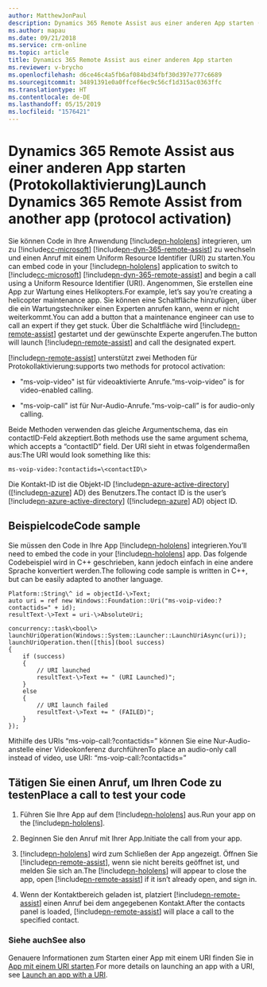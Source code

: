 ```yaml
---
author: MatthewJonPaul
description: Dynamics 365 Remote Assist aus einer anderen App starten (Protokollaktivierung)
ms.author: mapau
ms.date: 09/21/2018
ms.service: crm-online
ms.topic: article
title: Dynamics 365 Remote Assist aus einer anderen App starten
ms.reviewer: v-brycho
ms.openlocfilehash: d6ce46c4a5fb6af084bd34fbf30d397e777c6689
ms.sourcegitcommit: 34891391e0a0ffcef6ec9c56cf1d315ac0363ffc
ms.translationtype: HT
ms.contentlocale: de-DE
ms.lasthandoff: 05/15/2019
ms.locfileid: "1576421"
---
```

# <a name="launch-dynamics-365-remote-assist-from-another-app-protocol-activation"></a><span data-ttu-id="1fc55-103">Dynamics 365 Remote Assist aus einer anderen App starten (Protokollaktivierung)</span><span class="sxs-lookup"><span data-stu-id="1fc55-103">Launch Dynamics 365 Remote Assist from another app (protocol activation)</span></span>

<span data-ttu-id="1fc55-104">Sie können Code in Ihre Anwendung [!include[pn-hololens](../includes/pn-hololens.md)] integrieren, um zu [!include[cc-microsoft](../includes/cc-microsoft.md)] [!include[pn-dyn-365-remote-assist](../includes/pn-dyn-365-remote-assist.md)] zu wechseln und einen Anruf mit einem Uniform Resource Identifier (URI) zu starten.</span><span class="sxs-lookup"><span data-stu-id="1fc55-104">You can embed code in your [!include[pn-hololens](../includes/pn-hololens.md)] application to switch to [!include[cc-microsoft](../includes/cc-microsoft.md)] [!include[pn-dyn-365-remote-assist](../includes/pn-dyn-365-remote-assist.md)] and begin a call using a Uniform Resource Identifier (URI).</span></span>
<span data-ttu-id="1fc55-105">Angenommen, Sie erstellen eine App zur Wartung eines Helikopters.</span><span class="sxs-lookup"><span data-stu-id="1fc55-105">For example, let’s say you’re creating a helicopter maintenance app.</span></span> <span data-ttu-id="1fc55-106">Sie können eine Schaltfläche hinzufügen, über die ein Wartungstechniker einen Experten anrufen kann, wenn er nicht weiterkommt.</span><span class="sxs-lookup"><span data-stu-id="1fc55-106">You can add a button that a maintenance engineer can use to call an expert if they get stuck.</span></span> <span data-ttu-id="1fc55-107">Über die Schaltfläche wird [!include[pn-remote-assist](../includes/pn-remote-assist.md)] gestartet und der gewünschte Experte angerufen.</span><span class="sxs-lookup"><span data-stu-id="1fc55-107">The button will launch [!include[pn-remote-assist](../includes/pn-remote-assist.md)] and call the designated expert.</span></span>

[!include[pn-remote-assist](../includes/pn-remote-assist.md)] <span data-ttu-id="1fc55-108">unterstützt zwei Methoden für Protokollaktivierung:</span><span class="sxs-lookup"><span data-stu-id="1fc55-108">supports two methods for protocol activation:</span></span> 

-   <span data-ttu-id="1fc55-109">"ms-voip-video" ist für videoaktivierte Anrufe.</span><span class="sxs-lookup"><span data-stu-id="1fc55-109">“ms-voip-video” is for video-enabled calling.</span></span>

-   <span data-ttu-id="1fc55-110">"ms-voip-call" ist für Nur-Audio-Anrufe.</span><span class="sxs-lookup"><span data-stu-id="1fc55-110">“ms-voip-call” is for audio-only calling.</span></span>

<span data-ttu-id="1fc55-111">Beide Methoden verwenden das gleiche Argumentschema, das ein contactID-Feld akzeptiert.</span><span class="sxs-lookup"><span data-stu-id="1fc55-111">Both methods use the same argument schema, which accepts a “contactID” field.</span></span>
<span data-ttu-id="1fc55-112">Der URI sieht in etwas folgendermaßen aus:</span><span class="sxs-lookup"><span data-stu-id="1fc55-112">The URI would look something like this:</span></span>

`
ms-voip-video:?contactids=\<contactID\>
`

<span data-ttu-id="1fc55-113">Die Kontakt-ID ist die Objekt-ID [!include[pn-azure-active-directory](../includes/pn-azure-active-directory.md)] ([!include[pn-azure](../includes/pn-azure.md)] AD) des Benutzers.</span><span class="sxs-lookup"><span data-stu-id="1fc55-113">The contact ID is the user’s [!include[pn-azure-active-directory](../includes/pn-azure-active-directory.md)] ([!include[pn-azure](../includes/pn-azure.md)] AD) object ID.</span></span>

## <a name="code-sample"></a><span data-ttu-id="1fc55-114">Beispielcode</span><span class="sxs-lookup"><span data-stu-id="1fc55-114">Code sample</span></span>

<span data-ttu-id="1fc55-115">Sie müssen den Code in Ihre App [!include[pn-hololens](../includes/pn-hololens.md)] integrieren.</span><span class="sxs-lookup"><span data-stu-id="1fc55-115">You’ll need to embed the code in your [!include[pn-hololens](../includes/pn-hololens.md)] app.</span></span> <span data-ttu-id="1fc55-116">Das folgende Codebeispiel wird in C++ geschrieben, kann jedoch einfach in eine andere Sprache konvertiert werden.</span><span class="sxs-lookup"><span data-stu-id="1fc55-116">The following code sample is written in C++, but can be easily adapted to another language.</span></span>

```
Platform::String\^ id = objectId-\>Text;
auto uri = ref new Windows::Foundation::Uri("ms-voip-video:?contactids=" + id);
resultText-\>Text = uri-\>AbsoluteUri; 

concurrency::task\<bool\> launchUriOperation(Windows::System::Launcher::LaunchUriAsync(uri));
launchUriOperation.then([this](bool success)   
{         
    if (success)         
    {             
        // URI launched  
        resultText-\>Text += " (URI Launched)"; 
    } 
    else         
    {             
        // URI launch failed             
        resultText-\>Text += " (FAILED)";
    }     
});  
```

<span data-ttu-id="1fc55-117">Mithilfe des URIs “ms-voip-call:?contactids=” können Sie eine Nur-Audio- anstelle einer Videokonferenz durchführen</span><span class="sxs-lookup"><span data-stu-id="1fc55-117">To place an audio-only call instead of video, use URI: “ms-voip-call:?contactids=”</span></span>

## <a name="place-a-call-to-test-your-code"></a><span data-ttu-id="1fc55-118">Tätigen Sie einen Anruf, um Ihren Code zu testen</span><span class="sxs-lookup"><span data-stu-id="1fc55-118">Place a call to test your code</span></span>

1.  <span data-ttu-id="1fc55-119">Führen Sie Ihre App auf dem [!include[pn-hololens](../includes/pn-hololens.md)] aus.</span><span class="sxs-lookup"><span data-stu-id="1fc55-119">Run your app on the [!include[pn-hololens](../includes/pn-hololens.md)].</span></span>

2.  <span data-ttu-id="1fc55-120">Beginnen Sie den Anruf mit Ihrer App.</span><span class="sxs-lookup"><span data-stu-id="1fc55-120">Initiate the call from your app.</span></span>

3.  <span data-ttu-id="1fc55-121">[!include[pn-hololens](../includes/pn-hololens.md)] wird zum Schließen der App angezeigt. Öffnen Sie [!include[pn-remote-assist](../includes/pn-remote-assist.md)], wenn sie nicht bereits geöffnet ist, und melden Sie sich an.</span><span class="sxs-lookup"><span data-stu-id="1fc55-121">The [!include[pn-hololens](../includes/pn-hololens.md)] will appear to close the app, open [!include[pn-remote-assist](../includes/pn-remote-assist.md)] if it isn’t already open, and sign in.</span></span>

4.  <span data-ttu-id="1fc55-122">Wenn der Kontaktbereich geladen ist, platziert [!include[pn-remote-assist](../includes/pn-remote-assist.md)] einen Anruf bei dem angegebenen Kontakt.</span><span class="sxs-lookup"><span data-stu-id="1fc55-122">After the contacts panel is loaded, [!include[pn-remote-assist](../includes/pn-remote-assist.md)] will place a call to the specified contact.</span></span>

### <a name="see-also"></a><span data-ttu-id="1fc55-123">Siehe auch</span><span class="sxs-lookup"><span data-stu-id="1fc55-123">See also</span></span>

<span data-ttu-id="1fc55-124">Genauere Informationen zum Starten einer App mit einem URI finden Sie in [App mit einem URI starten](<https://docs.microsoft.com/en-us/windows/uwp/launch-resume/launch-app-with-uri>).</span><span class="sxs-lookup"><span data-stu-id="1fc55-124">For more details on launching an app with a URI, see [Launch an app with a URI](<https://docs.microsoft.com/en-us/windows/uwp/launch-resume/launch-app-with-uri>).</span></span>
